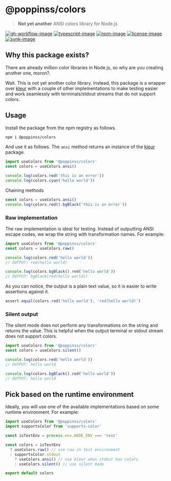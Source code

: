 # @poppinss/colors
> **Not yet another** ANSI colors library for Node.js

[![gh-workflow-image]][gh-workflow-url] [![typescript-image]][typescript-url] [![npm-image]][npm-url] [![license-image]][license-url] [![synk-image]][synk-url]

## Why this package exists?
There are already million color libraries in Node.js, so why are you creating another one, moron?.

Wait. This is not yet another color library. Instead, this package is a wrapper over [kleur](https://www.npmjs.com/package/kleur) with a couple of other implementations to make testing easier and work seamlessly with terminals/stdout streams that do not support colors.

## Usage
Install the package from the npm registry as follows.

```sh
npm i @poppinss/colors
```

And use it as follows. The `ansi` method returns an instance of the [kleur](https://www.npmjs.com/package/kleur) package.

```ts
import useColors from '@poppinss/colors'
const colors = useColors.ansi()

console.log(colors.red('this is an error'))
console.log(colors.cyan('hello world'))
```

Chaining methods

```ts
const colors = useColors.ansi()
console.log(colors.red().bgBlack('this is an error'))
```

### Raw implementation
The raw implementation is ideal for testing. Instead of outputting ANSI escape codes, we wrap the string with transformation names. For example:

```ts
import useColors from '@poppinss/colors'
const colors = useColors.raw()

console.log(colors.red('hello world'))
// OUTPUT: red(hello world)

console.log(colors.bgBlack().red('hello world'))
// OUTPUT: bgBlack(red(hello world))
```

As you can notice, the output is a plain text value, so it is easier to write assertions against it.

```ts
assert.equal(colors.red('hello world'), 'red(hello world)')
```

### Silent output
The silent mode does not perform any transformations on the string and returns the value. This is helpful when the output terminal or stdout stream does not support colors.

```ts
import useColors from '@poppinss/colors'
const colors = useColors.silent()

console.log(colors.red('hello world'))
// OUTPUT: hello world

console.log(colors.bgBlack().red('hello world'))
// OUTPUT: hello world
```

## Pick based on the runtime environment
Ideally, you will use one of the available implementations based on some runtime environment. For example:

```ts
import useColors from '@poppinss/colors'
import supportsColor from 'supports-color'

const isTestEnv = process.env.NODE_ENV === 'test'

const colors = isTestEnv
  ? useColors.raw() // use raw in test environment
  : supportsColor.stdout
    ? useColors.ansi() // use kleur when stdout has colors
    : useColors.silent() // use silent mode 

export default colors
```

[gh-workflow-image]: https://img.shields.io/github/workflow/status/poppinss/colors/test?style=for-the-badge
[gh-workflow-url]: https://github.com/poppinss/colors/actions/workflows/test.yml "Github action"

[typescript-image]: https://img.shields.io/badge/Typescript-294E80.svg?style=for-the-badge&logo=typescript
[typescript-url]: "typescript"

[npm-image]: https://img.shields.io/npm/v/@poppinss/colors.svg?style=for-the-badge&logo=npm
[npm-url]: https://npmjs.org/package/@poppinss/colors 'npm'

[license-image]: https://img.shields.io/npm/l/@poppinss/colors?color=blueviolet&style=for-the-badge
[license-url]: LICENSE.md 'license'

[synk-image]: https://img.shields.io/snyk/vulnerabilities/github/poppinss/colors?label=Synk%20Vulnerabilities&style=for-the-badge
[synk-url]: https://snyk.io/test/github/poppinss/colors?targetFile=package.json 'synk'
